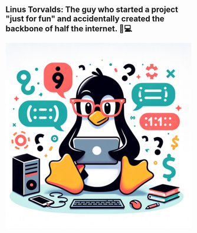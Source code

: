 ## Linus Torvalds: The guy who started a project "just for fun" and accidentally created the backbone of half the internet. 🐧💻

![linus-himself](/docs/people-imgs/linus-torvalds.png)

